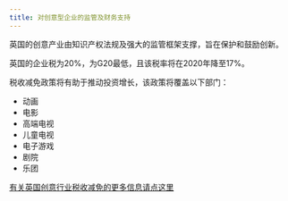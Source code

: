 ```yaml
---
title: 对创意型企业的监管及财务支持
---
```


英国的创意产业由知识产权法规及强大的监管框架支撑，旨在保护和鼓励创新。

英国的企业税为20%，为G20最低，且该税率将在2020年降至17%。

税收减免政策将有助于推动投资增长，该政策将覆盖以下部门：

-	动画
-	电影
-	高端电视
-	儿童电视
-	电子游戏
-	剧院
-	乐团

[有关英国创意行业税收减免的更多信息请点这里](https://www.gov.uk/guidance/corporation-tax-creative-industry-tax-reliefs)